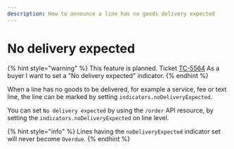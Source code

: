 ```yaml
---
description: How to announce a line has no goods delivery expected
---
```


# No delivery expected

{% hint style="warning" %}
This feature is planned. Ticket [TC-5564](https://tradecloud.atlassian.net/browse/TC-5564)
 As a buyer I want to set a "No delivery expected" indicator.
{% endhint %}

When a line has no goods to be delivered, for example a service, fee or text line, the line can be marked by setting `indicators.noDeliveryExpected`.

You can set `No delivery expected` by using the `/order` API resource, by setting the `indicators.noDeliveryExpected` on line level.

{% hint style="info" %}
Lines having the `noDeliveryExpected` indicator set will never become `Overdue`.
{% endhint %}
